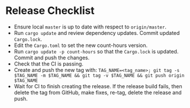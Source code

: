 # Release Checklist

- Ensure local `master` is up to date with respect to `origin/master`.
- Run `cargo update` and review dependency updates. Commit updated `Cargo.lock`.
- Edit the `Cargo.toml` to set the new count-hours version.
- Run `cargo update -p count-hours` so that the `Cargo.lock` is updated.
  Commit and push the changes.
- Check that the CI is passing.
- Create and push the new tag with: `TAG_NAME=<tag_name>; git tag -s $TAG_NAME -m $TAG_NAME && git tag -v $TAG_NAME && git push origin $TAG_NAME`
- Wait for CI to finish creating the release.
  If the release build fails, then delete the tag from GitHub, make fixes, re-tag, delete the release and push.
